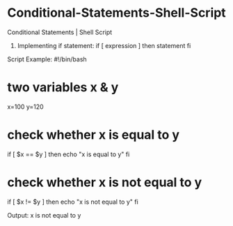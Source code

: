 # Conditional-Statements-Shell-Script
Conditional Statements | Shell Script


1. Implementing if statement:
if [ expression ]
then
   statement
fi

Script Example:
#!/bin/bash
# two variables x & y
x=100
y=120

# check whether x is equal to y
if [ $x == $y ]
then
echo "x is equal to y"
fi

# check whether x is not equal to y
if [ $x != $y ]
then echo "x is not equal to y"
fi

Output: x is not equal to y
